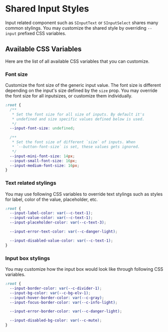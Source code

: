 # Shared Input Styles

Input related component such as `SInputText` or `SInputSelect` shares many common stylings. You may customize the shared style by overriding `--input` prefixed CSS variables.

## Available CSS Variables

Here are the list of all available CSS variables that you can customize.

### Font size

Customize the font size of the generic input value. The font size is different depending on the input's size defined by the `size` prop. You may override the font size for all inputsizes, or customize them individually.

```css
:root {
  /**
   * Set the font size for all size of inputs. By default it's
   * undefined and size specific values defined below is used.
   */
  --input-font-size: undefined;

  /**
   * Set the font size of different `size` of inputs. When
   * `--button-font-size` is set, these values gets ignored.
   */
  --input-mini-font-size: 14px;
  --input-small-font-size: 16px;
  --input-medium-font-size: 16px;
}
```

### Text related stylings

You may use following CSS variables to override text stylings such as styles for label, color of the value, placeholder, etc.

```css
:root {
  --input-label-color: var(--c-text-1);
  --input-value-color: var(--c-text-1);
  --input-placeholder-color: var(--c-text-3);

  --input-error-text-color: var(--c-danger-light);

  --input-disabled-value-color: var(--c-text-1);
}
```

### Input box stylings

You may customize how the input box would look like through following CSS variables.

```css
:root {
  --input-border-color: var(--c-divider-1);
  --input-bg-color: var(--c-bg-elv-1);
  --input-hover-border-color: var(--c-gray);
  --input-focus-border-color: var(--c-info-light);

  --input-error-border-color: var(--c-danger-light);

  --input-disabled-bg-color: var(--c-mute);
}
```
